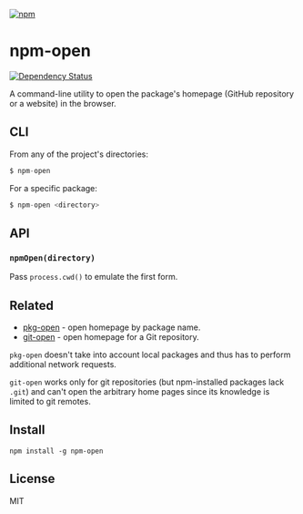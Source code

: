 [![npm](https://nodei.co/npm/npm-open.png)](https://nodei.co/npm/npm-open/)

# npm-open

[![Dependency Status][david-badge]][david]

A command-line utility to open the package's homepage (GitHub repository or a website) in the browser.

[david]: https://david-dm.org/eush77/npm-open
[david-badge]: https://david-dm.org/eush77/npm-open.png

## CLI

From any of the project's directories:

```js
$ npm-open
```

For a specific package:

```js
$ npm-open <directory>
```

## API

### `npmOpen(directory)`

Pass `process.cwd()` to emulate the first form.

## Related

- [pkg-open](http://npm.im/pkg-open) - open homepage by package name.
- [git-open](https://github.com/paulirish/git-open) - open homepage for a Git repository.

`pkg-open` doesn't take into account local packages and thus has to perform additional network requests.

`git-open` works only for git repositories (but npm-installed packages lack `.git`) and can't open the arbitrary home pages since its knowledge is limited to git remotes.

## Install

```shell
npm install -g npm-open
```

## License

MIT
